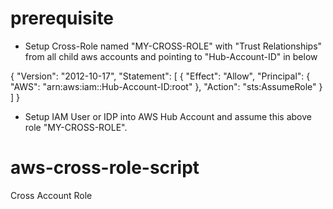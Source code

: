 # prerequisite
- Setup Cross-Role named "MY-CROSS-ROLE" with "Trust Relationships" from all child aws accounts and pointing to "Hub-Account-ID" in below

{
  "Version": "2012-10-17",
  "Statement": [
    {
      "Effect": "Allow",
      "Principal": {
        "AWS": "arn:aws:iam::Hub-Account-ID:root"
      },
      "Action": "sts:AssumeRole"
    }
  ]
}

- Setup IAM User or IDP into AWS Hub Account and assume this above role "MY-CROSS-ROLE".

# aws-cross-role-script
Cross Account Role
